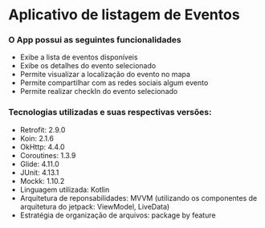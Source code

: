 # Aplicativo de listagem de Eventos

### O App possui as seguintes funcionalidades
* Exibe a lista de eventos disponíveis
* Exibe os detalhes do evento selecionado
* Permite visualizar a localização do evento no mapa
* Permite compartilhar com as redes sociais algum evento
* Permite realizar checkIn do evento selecionado

### Tecnologias utilizadas e suas respectivas versões:
* Retrofit: 2.9.0
* Koin: 2.1.6
* OkHttp: 4.4.0
* Coroutines: 1.3.9
* Glide: 4.11.0
* JUnit: 4.13.1
* Mockk: 1.10.2
* Linguagem utilizada: Kotlin
* Arquitetura de reponsabilidades: MVVM (utilizando os componentes de arquitetura do jetpack: ViewModel, LiveData)
* Estratégia de organização de arquivos: package by feature
